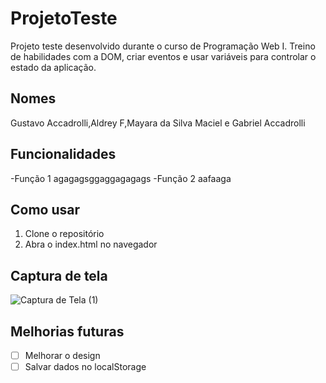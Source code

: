 # ProjetoTeste
Projeto teste desenvolvido durante o curso de Programação Web I.
Treino de habilidades com a DOM, criar eventos e usar variáveis para controlar o
estado da aplicação.
## Nomes
Gustavo Accadrolli,Aldrey F,Mayara da Silva Maciel e Gabriel Accadrolli

## Funcionalidades
-Função 1
agagagsggaggagagags
-Função 2 
aafaaga

## Como usar
1. Clone o repositório
2. Abra o index.html no navegador

## Captura de tela
![Captura de Tela (1)](https://github.com/user-attachments/assets/a84254a5-5938-4a7f-9a95-75a7782847b0)

## Melhorias futuras
- [ ] Melhorar o design
- [ ] Salvar dados no localStorage
